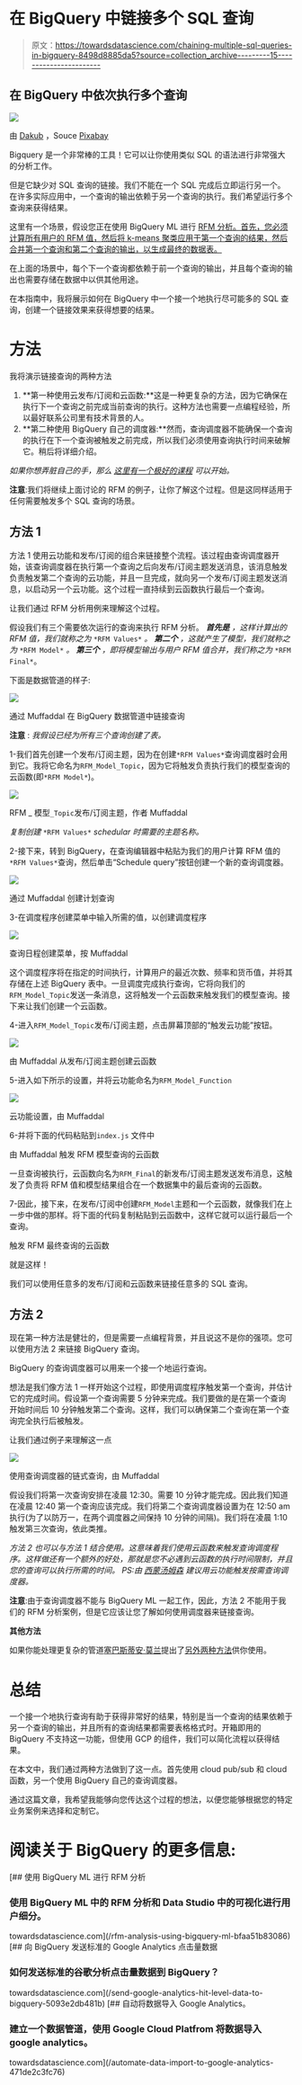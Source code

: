 # 在 BigQuery 中链接多个 SQL 查询

> 原文：<https://towardsdatascience.com/chaining-multiple-sql-queries-in-bigquery-8498d8885da5?source=collection_archive---------15----------------------->

## 在 BigQuery 中依次执行多个查询

![](img/2fe78f3b257bd8ba1678aadac8b52a4a.png)

由 [Dakub](https://pixabay.com/users/dakub-8222964/) ，Souce [Pixabay](https://pixabay.com/photos/duck-goose-march-series-queue-3217049/)

Bigquery 是一个非常棒的工具！它可以让你使用类似 SQL 的语法进行非常强大的分析工作。

但是它缺少对 SQL 查询的链接。我们不能在一个 SQL 完成后立即运行另一个。在许多实际应用中，一个查询的输出依赖于另一个查询的执行。我们希望运行多个查询来获得结果。

这里有一个场景，假设您正在使用 BigQuery ML 进行 [RFM 分析。首先，您必须计算所有用户的 RFM 值，然后将 k-means 聚类应用于第一个查询的结果，然后合并第一个查询和第二个查询的输出，以生成最终的数据表。](/rfm-analysis-using-bigquery-ml-bfaa51b83086)

在上面的场景中，每个下一个查询都依赖于前一个查询的输出，并且每个查询的输出也需要存储在数据中以供其他用途。

在本指南中，我将展示如何在 BigQuery 中一个接一个地执行尽可能多的 SQL 查询，创建一个链接效果来获得想要的结果。

# **方法**

我将演示链接查询的两种方法

1.  **第一种使用云发布/订阅和云函数:**这是一种更复杂的方法，因为它确保在执行下一个查询之前完成当前查询的执行。这种方法也需要一点编程经验，所以最好联系公司里有技术背景的人。
2.  **第二种使用 BigQuery 自己的调度器:**然而，查询调度器不能确保一个查询的执行在下一个查询被触发之前完成，所以我们必须使用查询执行时间来破解它。稍后将详细介绍。

*如果你想弄脏自己的手，那么* [*这里有一个极好的课程*](https://bit.ly/2X4kefM) *可以开始。*

**注意**:我们将继续上面讨论的 RFM 的例子，让你了解这个过程。但是这同样适用于任何需要触发多个 SQL 查询的场景。

## 方法 1

方法 1 使用云功能和发布/订阅的组合来链接整个流程。该过程由查询调度器开始，该查询调度器在执行第一个查询之后向发布/订阅主题发送消息，该消息触发负责触发第二个查询的云功能，并且一旦完成，就向另一个发布/订阅主题发送消息，以启动另一个云功能。这个过程一直持续到云函数执行最后一个查询。

让我们通过 RFM 分析用例来理解这个过程。

假设我们有三个需要依次运行的查询来执行 RFM 分析。
***首先是*** *，这样计算出的 RFM 值，我们就称之为* `*RFM Values*` *。* ***第二个*** *，这就产生了模型，我们就称之为* `*RFM Model*` *。* ***第三个*** *，即将模型输出与用户 RFM 值合并，我们称之为* `*RFM Final*`。

下面是数据管道的样子:

![](img/8a50bff9a7ad541de1853c6fe80a4493.png)

通过 Muffaddal 在 BigQuery 数据管道中链接查询

**注意** : *我假设已经为所有三个查询创建了表。*

1-我们首先创建一个发布/订阅主题，因为在创建`*RFM Values*`查询调度器时会用到它。我将它命名为`RFM_Model_Topic`，因为它将触发负责执行我们的模型查询的云函数(即`*RFM Model*`)。

![](img/2b5db4c0addacbf195ee8a71d30490d8.png)

RFM _ 模型`_Topic`发布/订阅主题，作者 Muffaddal

*复制创建* `*RFM Values*` *schedular 时需要的主题名称。*

2-接下来，转到 BigQuery，在查询编辑器中粘贴为我们的用户计算 RFM 值的`*RFM Values*`查询，然后单击“Schedule query”按钮创建一个新的查询调度器。

![](img/71a77b3184d0bd89cf74d8241884bed3.png)

通过 Muffaddal 创建计划查询

3-在调度程序创建菜单中输入所需的值，以创建调度程序

![](img/a09f59e3877831a40deeb01972cfc7b2.png)

查询日程创建菜单，按 Muffaddal

这个调度程序将在指定的时间执行，计算用户的最近次数、频率和货币值，并将其存储在上述 BigQuery 表中。一旦调度完成执行查询，它将向我们的`RFM_Model_Topic`发送一条消息，这将触发一个云函数来触发我们的模型查询。接下来让我们创建一个云函数。

4-进入`RFM_Model_Topic`发布/订阅主题，点击屏幕顶部的“触发云功能”按钮。

![](img/d05874364abf2b7d879f7bdd185ef888.png)

由 Muffaddal 从发布/订阅主题创建云函数

5-进入如下所示的设置，并将云功能命名为`RFM_Model_Function`

![](img/950bb50139fdd1cf7615e99784fe16d2.png)

云功能设置，由 Muffaddal

6-并将下面的代码粘贴到`index.js` 文件中

由 Muffaddal 触发 RFM 模型查询的云函数

一旦查询被执行，云函数向名为`RFM_Final`的新发布/订阅主题发送发布消息，这触发了负责将 RFM 值和模型结果组合在一个数据集中的最后查询的云函数。

7-因此，接下来，在发布/订阅中创建`RFM_Model`主题和一个云函数，就像我们在上一步中做的那样。将下面的代码复制粘贴到云函数中，这样它就可以运行最后一个查询。

触发 RFM 最终查询的云函数

就是这样！

我们可以使用任意多的发布/订阅和云函数来链接任意多的 SQL 查询。

## 方法 2

现在第一种方法是健壮的，但是需要一点编程背景，并且说这不是你的强项。您可以使用方法 2 来链接 BigQuery 查询。

BigQuery 的查询调度器可以用来一个接一个地运行查询。

想法是我们像方法 1 一样开始这个过程，即使用调度程序触发第一个查询，并估计它的完成时间。假设第一个查询需要 5 分钟来完成。我们要做的是在第一个查询开始时间后 10 分钟触发第二个查询。这样，我们可以确保第二个查询在第一个查询完全执行后被触发。

让我们通过例子来理解这一点

![](img/15641640dbbc6b66107faba2c764ad0f.png)

使用查询调度器的链式查询，由 Muffaddal

假设我们将第一次查询安排在凌晨 12:30。需要 10 分钟才能完成。因此我们知道在凌晨 12:40 第一个查询应该完成。我们将第二个查询调度器设置为在 12:50 am 执行(为了以防万一，在两个调度器之间保持 10 分钟的间隔)。我们将在凌晨 1:10 触发第三次查询，依此类推。

*方法 2 也可以与方法 1 结合使用。这意味着我们使用云函数来触发查询调度程序。这样做还有一个额外的好处，那就是您不必遇到云函数的执行时间限制，并且您的查询可以执行所需的时间。
PS:由* [*西蒙汤姆森*](https://medium.com/u/5ecbb8c195df?source=post_page-----8498d8885da5--------------------------------) *建议用云功能触发按需查询调度器。*

**注意**:由于查询调度器不能与 BigQuery ML 一起工作，因此，方法 2 不能用于我们的 RFM 分析案例，但是它应该让您了解如何使用调度器来链接查询。

**其他方法**

如果你能处理更复杂的管道[塞巴斯蒂安·莫兰](https://medium.com/u/c81ac22e20c7?source=post_page-----8498d8885da5--------------------------------)提出了[另外两种方法](https://medium.com/@seb.morand/i-propose-two-other-methods-with-no-time-limitation-615c6e10c0a4)供你使用。

# **总结**

一个接一个地执行查询有助于获得非常好的结果，特别是当一个查询的结果依赖于另一个查询的输出，并且所有的查询结果都需要表格格式时。开箱即用的 BigQuery 不支持这一功能，但使用 GCP 的组件，我们可以简化流程以获得结果。

在本文中，我们通过两种方法做到了这一点。首先使用 cloud pub/sub 和 cloud 函数，另一个使用 BigQuery 自己的查询调度器。

通过这篇文章，我希望我能够向您传达这个过程的想法，以便您能够根据您的特定业务案例来选择和定制它。

# 阅读关于 BigQuery 的更多信息:

[](/rfm-analysis-using-bigquery-ml-bfaa51b83086) [## 使用 BigQuery ML 进行 RFM 分析

### 使用 BigQuery ML 中的 RFM 分析和 Data Studio 中的可视化进行用户细分。

towardsdatascience.com](/rfm-analysis-using-bigquery-ml-bfaa51b83086) [](/send-google-analytics-hit-level-data-to-bigquery-5093e2db481b) [## 向 BigQuery 发送标准的 Google Analytics 点击量数据

### 如何发送标准的谷歌分析点击量数据到 BigQuery？

towardsdatascience.com](/send-google-analytics-hit-level-data-to-bigquery-5093e2db481b) [](/automate-data-import-to-google-analytics-471de2c3fc76) [## 自动将数据导入 Google Analytics。

### 建立一个数据管道，使用 Google Cloud Platfrom 将数据导入 google analytics。

towardsdatascience.com](/automate-data-import-to-google-analytics-471de2c3fc76)